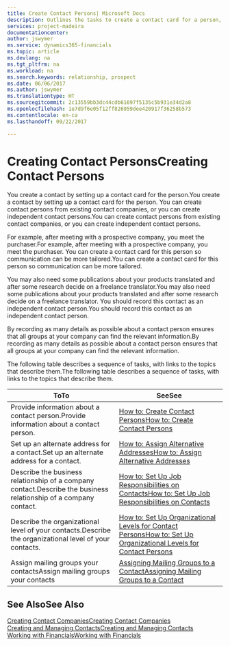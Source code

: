 ```yaml
---
title: Create Contact Persons| Microsoft Docs
description: Outlines the tasks to create a contact card for a person, for example, a prospect or supplier, helping to define the relationship and tailor communication.
services: project-madeira
documentationcenter: 
author: jswymer
ms.service: dynamics365-financials
ms.topic: article
ms.devlang: na
ms.tgt_pltfrm: na
ms.workload: na
ms.search.keywords: relationship, prospect
ms.date: 06/06/2017
ms.author: jswymer
ms.translationtype: HT
ms.sourcegitcommit: 2c13559bb3dc44cdb61697f5135c5b931e34d2a8
ms.openlocfilehash: 1e7d9f6e05f12ff826959dee420917f36258b573
ms.contentlocale: en-ca
ms.lasthandoff: 09/22/2017

---
```

# <a name="creating-contact-persons"></a><span data-ttu-id="db3bd-103">Creating Contact Persons</span><span class="sxs-lookup"><span data-stu-id="db3bd-103">Creating Contact Persons</span></span>
<span data-ttu-id="db3bd-104">You create a contact by setting up a contact card for the person.</span><span class="sxs-lookup"><span data-stu-id="db3bd-104">You create a contact by setting up a contact card for the person.</span></span> <span data-ttu-id="db3bd-105">You can create contact persons from existing contact companies, or you can create independent contact persons.</span><span class="sxs-lookup"><span data-stu-id="db3bd-105">You can create contact persons from existing contact companies, or you can create independent contact persons.</span></span>

<span data-ttu-id="db3bd-106">For example, after meeting with a prospective company, you meet the purchaser.</span><span class="sxs-lookup"><span data-stu-id="db3bd-106">For example, after meeting with a prospective company, you meet the purchaser.</span></span> <span data-ttu-id="db3bd-107">You can create a contact card for this person so communication can be more tailored.</span><span class="sxs-lookup"><span data-stu-id="db3bd-107">You can create a contact card for this person so communication can be more tailored.</span></span>

<span data-ttu-id="db3bd-108">You may also need some publications about your products translated and after some research decide on a freelance translator.</span><span class="sxs-lookup"><span data-stu-id="db3bd-108">You may also need some publications about your products translated and after some research decide on a freelance translator.</span></span> <span data-ttu-id="db3bd-109">You should record this contact as an independent contact person.</span><span class="sxs-lookup"><span data-stu-id="db3bd-109">You should record this contact as an independent contact person.</span></span>

<span data-ttu-id="db3bd-110">By recording as many details as possible about a contact person ensures that all groups at your company can find the relevant information.</span><span class="sxs-lookup"><span data-stu-id="db3bd-110">By recording as many details as possible about a contact person ensures that all groups at your company can find the relevant information.</span></span>

<span data-ttu-id="db3bd-111">The following table describes a sequence of tasks, with links to the topics that describe them.</span><span class="sxs-lookup"><span data-stu-id="db3bd-111">The following table describes a sequence of tasks, with links to the topics that describe them.</span></span> 

| <span data-ttu-id="db3bd-112">To</span><span class="sxs-lookup"><span data-stu-id="db3bd-112">To</span></span> | <span data-ttu-id="db3bd-113">See</span><span class="sxs-lookup"><span data-stu-id="db3bd-113">See</span></span> |
| --- | --- |
| <span data-ttu-id="db3bd-114">Provide information about a contact person.</span><span class="sxs-lookup"><span data-stu-id="db3bd-114">Provide information about a contact person.</span></span> |[<span data-ttu-id="db3bd-115">How to: Create Contact Persons</span><span class="sxs-lookup"><span data-stu-id="db3bd-115">How to: Create Contact Persons</span></span>](marketing-how-create-contact-persons.md) |
| <span data-ttu-id="db3bd-116">Set up an alternate address for a contact.</span><span class="sxs-lookup"><span data-stu-id="db3bd-116">Set up an alternate address for a contact.</span></span> |[<span data-ttu-id="db3bd-117">How to: Assign Alternative Addresses</span><span class="sxs-lookup"><span data-stu-id="db3bd-117">How to: Assign Alternative Addresses</span></span>](marketing-how-assign-alternate-address.md) |
| <span data-ttu-id="db3bd-118">Describe the business relationship of a company contact.</span><span class="sxs-lookup"><span data-stu-id="db3bd-118">Describe the business relationship of a company contact.</span></span> |[<span data-ttu-id="db3bd-119">How to: Set Up Job Responsibilities on Contacts</span><span class="sxs-lookup"><span data-stu-id="db3bd-119">How to: Set Up Job Responsibilities on Contacts</span></span>](marketing-job-responsibilities.md) |
| <span data-ttu-id="db3bd-120">Describe the organizational level of your contacts.</span><span class="sxs-lookup"><span data-stu-id="db3bd-120">Describe the organizational level of your contacts.</span></span> |[<span data-ttu-id="db3bd-121">How to: Set Up Organizational Levels for Contact Persons</span><span class="sxs-lookup"><span data-stu-id="db3bd-121">How to: Set Up Organizational Levels for Contact Persons</span></span>](marketing-organizational-levels.md) |
| <span data-ttu-id="db3bd-122">Assign mailing groups your contacts</span><span class="sxs-lookup"><span data-stu-id="db3bd-122">Assign mailing groups your contacts</span></span> |[<span data-ttu-id="db3bd-123">Assigning Mailing Groups to a Contact</span><span class="sxs-lookup"><span data-stu-id="db3bd-123">Assigning Mailing Groups to a Contact</span></span>](marketing-mailing-groups.md) |

## <a name="see-also"></a><span data-ttu-id="db3bd-124">See Also</span><span class="sxs-lookup"><span data-stu-id="db3bd-124">See Also</span></span>
[<span data-ttu-id="db3bd-125">Creating Contact Companies</span><span class="sxs-lookup"><span data-stu-id="db3bd-125">Creating Contact Companies</span></span>](marketing-create-contact-companies.md)  
[<span data-ttu-id="db3bd-126">Creating and Managing Contacts</span><span class="sxs-lookup"><span data-stu-id="db3bd-126">Creating and Managing Contacts</span></span>]()  
[<span data-ttu-id="db3bd-127">Working with Financials</span><span class="sxs-lookup"><span data-stu-id="db3bd-127">Working with Financials</span></span>](ui-work-product.md)

